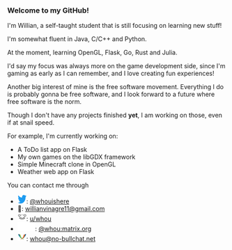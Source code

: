 ### Welcome to my GitHub!

I'm Willian, a self-taught student that is still focusing on learning new stuff!

I'm somewhat fluent in Java, C/C++ and Python.

At the moment, learning OpenGL, Flask, Go, Rust and Julia.

I'd say my focus was always more on the game development side, since I'm gaming as early as I can remember, and I love creating fun experiences!

Another big interest of mine is the free software movement. Everything I do is probably gonna be free software, and I look forward to a future where free software is the norm.

Though I don't have any projects finished __yet__, I am working on those, even if at snail speed.

For example, I'm currently working on:
- A ToDo list app on Flask
- My own games on the libGDX framework
- Simple Minecraft clone in OpenGL
- Weather web app on Flask

You can contact me through
- <img src="media/Logo blue.svg" width="20" height="20" alt="Twitter">: [@whouishere](https://twitter.com/whouishere)
- 📧: [willianvinagre11@gmail.com](mailto:willianvinagre11@gmail.com)
- <img src="media/lemmy.svg" width="20" height="20" alt="Lemmy">: [u/whou](https://lemmy.ml/u/whou)
- <img src="media/matrix-logo-white.svg" width="40" height="20" alt="Matrix">: [@whou:matrix.org](https://matrix.to/#/@whou:matrix.org)
- <a href="https://xmpp.org"><img src="media/xmpp-logo.svg" width="20" height="20" alt="XMPP/Jabber"></a>: whou@no-bullchat.net

